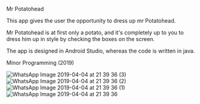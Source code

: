 Mr Potatohead

This app gives the user the opportunity to dress up mr Potatohead.

Mr Potatohead is at first only a potato, and it's completely up to you to dress him up
in style by checking the boxes on the screen.

The app is designed in Android Studio, whereas the code is written in java.

Minor Programming (2019)

![WhatsApp Image 2019-04-04 at 21 39 36 (3)](https://user-images.githubusercontent.com/47352243/55617116-b2051f80-5793-11e9-9ada-0ef6db399212.jpeg)
![WhatsApp Image 2019-04-04 at 21 39 36 (2)](https://user-images.githubusercontent.com/47352243/55617122-b3364c80-5793-11e9-8569-91173283dde0.jpeg)
![WhatsApp Image 2019-04-04 at 21 39 36 (1)](https://user-images.githubusercontent.com/47352243/55617126-b5001000-5793-11e9-8b24-871ca9221701.jpeg)
![WhatsApp Image 2019-04-04 at 21 39 36](https://user-images.githubusercontent.com/47352243/55617129-b6c9d380-5793-11e9-8278-bf769724c7d9.jpeg)

